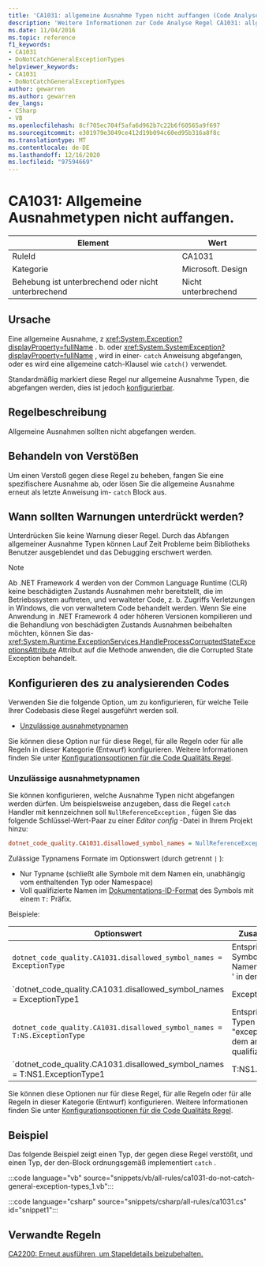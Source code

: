 ```yaml
---
title: 'CA1031: allgemeine Ausnahme Typen nicht auffangen (Code Analyse)'
description: 'Weitere Informationen zur Code Analyse Regel CA1031: allgemeine Ausnahme Typen nicht auffangen'
ms.date: 11/04/2016
ms.topic: reference
f1_keywords:
- CA1031
- DoNotCatchGeneralExceptionTypes
helpviewer_keywords:
- CA1031
- DoNotCatchGeneralExceptionTypes
author: gewarren
ms.author: gewarren
dev_langs:
- CSharp
- VB
ms.openlocfilehash: 8cf705ec704f5afa6d962b7c22b6f60565a9f697
ms.sourcegitcommit: e301979e3049ce412d19b094c60ed95b316a8f8c
ms.translationtype: MT
ms.contentlocale: de-DE
ms.lasthandoff: 12/16/2020
ms.locfileid: "97594669"
---
```

# <a name="ca1031-do-not-catch-general-exception-types"></a>CA1031: Allgemeine Ausnahmetypen nicht auffangen.

| Element                                     | Wert            |
|------------------------------------------|------------------|
| RuleId                                   | CA1031           |
| Kategorie                                 | Microsoft. Design |
| Behebung ist unterbrechend oder nicht unterbrechend | Nicht unterbrechend     |

## <a name="cause"></a>Ursache

Eine allgemeine Ausnahme, z <xref:System.Exception?displayProperty=fullName> . b. oder <xref:System.SystemException?displayProperty=fullName> , wird in einer- `catch` Anweisung abgefangen, oder es wird eine allgemeine catch-Klausel wie `catch()` verwendet.

Standardmäßig markiert diese Regel nur allgemeine Ausnahme Typen, die abgefangen werden, dies ist jedoch [konfigurierbar](#configure-code-to-analyze).

## <a name="rule-description"></a>Regelbeschreibung

Allgemeine Ausnahmen sollten nicht abgefangen werden.

## <a name="how-to-fix-violations"></a>Behandeln von Verstößen

Um einen Verstoß gegen diese Regel zu beheben, fangen Sie eine spezifischere Ausnahme ab, oder lösen Sie die allgemeine Ausnahme erneut als letzte Anweisung im- `catch` Block aus.

## <a name="when-to-suppress-warnings"></a>Wann sollten Warnungen unterdrückt werden?

Unterdrücken Sie keine Warnung dieser Regel. Durch das Abfangen allgemeiner Ausnahme Typen können Lauf Zeit Probleme beim Bibliotheks Benutzer ausgeblendet und das Debugging erschwert werden.

> [!NOTE]
> Ab .NET Framework 4 werden von der Common Language Runtime (CLR) keine beschädigten Zustands Ausnahmen mehr bereitstellt, die im Betriebssystem auftreten, und verwalteter Code, z. b. Zugriffs Verletzungen in Windows, die von verwaltetem Code behandelt werden. Wenn Sie eine Anwendung in .NET Framework 4 oder höheren Versionen kompilieren und die Behandlung von beschädigten Zustands Ausnahmen beibehalten möchten, können Sie das- <xref:System.Runtime.ExceptionServices.HandleProcessCorruptedStateExceptionsAttribute> Attribut auf die Methode anwenden, die die Corrupted State Exception behandelt.

## <a name="configure-code-to-analyze"></a>Konfigurieren des zu analysierenden Codes

Verwenden Sie die folgende Option, um zu konfigurieren, für welche Teile Ihrer Codebasis diese Regel ausgeführt werden soll.

- [Unzulässige ausnahmetypnamen](#disallowed-exception-type-names)

Sie können diese Option nur für diese Regel, für alle Regeln oder für alle Regeln in dieser Kategorie (Entwurf) konfigurieren. Weitere Informationen finden Sie unter [Konfigurationsoptionen für die Code Qualitäts Regel](../code-quality-rule-options.md).

### <a name="disallowed-exception-type-names"></a>Unzulässige ausnahmetypnamen

Sie können konfigurieren, welche Ausnahme Typen nicht abgefangen werden dürfen. Um beispielsweise anzugeben, dass die Regel `catch` Handler mit kennzeichnen soll `NullReferenceException` , fügen Sie das folgende Schlüssel-Wert-Paar zu einer *Editor config* -Datei in Ihrem Projekt hinzu:

```ini
dotnet_code_quality.CA1031.disallowed_symbol_names = NullReferenceException
```

Zulässige Typnamens Formate im Optionswert (durch getrennt `|` ):

- Nur Typname (schließt alle Symbole mit dem Namen ein, unabhängig vom enthaltenden Typ oder Namespace)
- Voll qualifizierte Namen im [Dokumentations-ID-Format](../../../csharp/programming-guide/xmldoc/processing-the-xml-file.md#id-strings) des Symbols mit einem `T:` Präfix.

Beispiele:

| Optionswert | Zusammenfassung |
| --- | --- |
|`dotnet_code_quality.CA1031.disallowed_symbol_names = ExceptionType` | Entspricht allen Symbolen mit dem Namen ' exceptionType ' in der Kompilierung.
|`dotnet_code_quality.CA1031.disallowed_symbol_names = ExceptionType1|ExceptionType2` | Entspricht allen Symbolen mit dem Namen "ExceptionType1" oder "ExceptionType2" in der Kompilierung.
|`dotnet_code_quality.CA1031.disallowed_symbol_names = T:NS.ExceptionType` | Entspricht bestimmten Typen mit dem Namen "exceptionType" mit dem angegebenen voll qualifizierten Namen.
|`dotnet_code_quality.CA1031.disallowed_symbol_names = T:NS1.ExceptionType1|T:NS1.ExceptionType2` | Entspricht den Typen "ExceptionType1" und "ExceptionType2" mit den entsprechenden voll qualifizierten Namen.

Sie können diese Optionen nur für diese Regel, für alle Regeln oder für alle Regeln in dieser Kategorie (Entwurf) konfigurieren. Weitere Informationen finden Sie unter [Konfigurationsoptionen für die Code Qualitäts Regel](../code-quality-rule-options.md).

## <a name="example"></a>Beispiel

Das folgende Beispiel zeigt einen Typ, der gegen diese Regel verstößt, und einen Typ, der den-Block ordnungsgemäß implementiert `catch` .

:::code language="vb" source="snippets/vb/all-rules/ca1031-do-not-catch-general-exception-types_1.vb":::

:::code language="csharp" source="snippets/csharp/all-rules/ca1031.cs" id="snippet1":::

## <a name="related-rules"></a>Verwandte Regeln

[CA2200: Erneut ausführen, um Stapeldetails beizubehalten.](ca2200.md)
